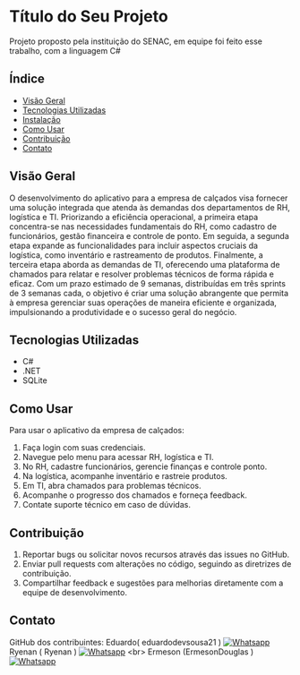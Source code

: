# Título do Seu Projeto

Projeto proposto pela instituição do SENAC, em equipe foi feito esse trabalho, com a linguagem C#

## Índice

- [Visão Geral](#visão-geral)
- [Tecnologias Utilizadas](#tecnologias-utilizadas)
- [Instalação](#instalação)
- [Como Usar](#como-usar)
- [Contribuição](#contribuição)
- [Contato](#contato)

## Visão Geral

O desenvolvimento do aplicativo para a empresa de calçados visa fornecer uma solução integrada que atenda às demandas dos departamentos de RH, logística e TI. Priorizando a eficiência operacional, a primeira etapa concentra-se nas necessidades fundamentais do RH, como cadastro de funcionários, gestão financeira e controle de ponto. Em seguida, a segunda etapa expande as funcionalidades para incluir aspectos cruciais da logística, como inventário e rastreamento de produtos. Finalmente, a terceira etapa aborda as demandas de TI, oferecendo uma plataforma de chamados para relatar e resolver problemas técnicos de forma rápida e eficaz. Com um prazo estimado de 9 semanas, distribuídas em três sprints de 3 semanas cada, o objetivo é criar uma solução abrangente que permita à empresa gerenciar suas operações de maneira eficiente e organizada, impulsionando a produtividade e o sucesso geral do negócio.

## Tecnologias Utilizadas
- C#
- .NET
- SQLite

## Como Usar

Para usar o aplicativo da empresa de calçados:

1. Faça login com suas credenciais.
2. Navegue pelo menu para acessar RH, logística e TI.
3. No RH, cadastre funcionários, gerencie finanças e controle ponto.
4. Na logística, acompanhe inventário e rastreie produtos.
5. Em TI, abra chamados para problemas técnicos.
6. Acompanhe o progresso dos chamados e forneça feedback.
7. Contate suporte técnico em caso de dúvidas.

## Contribuição

1. Reportar bugs ou solicitar novos recursos através das issues no GitHub.
2. Enviar pull requests com alterações no código, seguindo as diretrizes de contribuição.
3. Compartilhar feedback e sugestões para melhorias diretamente com a equipe de desenvolvimento.


## Contato

GitHub dos contribuintes:
Eduardo( eduardodevsousa21 ) [![Whatsapp](https://img.shields.io/badge/WhatsApp-25D366?style=for-the-badge&logo=whatsapp&logoColor=white)](https://api.whatsapp.com/send/?phone=5588997007833&text&type=phone_number&app_absent=0) <br>
Ryenan ( Ryenan ) [![Whatsapp](https://img.shields.io/badge/WhatsApp-25D366?style=for-the-badge&logo=whatsapp&logoColor=white)](https://api.whatsapp.com/send/?phone=5588997007833&text&type=phone_number&app_absent=0](https://api.whatsapp.com/send?phone=5588992642364)) <br>
Ermeson (ErmesonDouglas ) [![Whatsapp](https://img.shields.io/badge/WhatsApp-25D366?style=for-the-badge&logo=whatsapp&logoColor=white)](https://api.whatsapp.com/send/?phone=5588997007833&text&type=phone_number&app_absent=0](https://api.whatsapp.com/send?phone=5588994033017))
